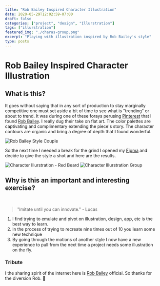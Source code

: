 ```yaml
---
title: "Rob Bailey Inspired Character Illustration"
date: 2020-05-29T12:02:59-07:00
draft: false
categories: ["project", "design", "Illurstration"]
tags: ["illurstration"]
featured_img: "./charas-group.png"
excerpt: "Playing with illustration inspired by Rob Bailey's style"
type: posts
---
```


# Rob Bailey Inspired Character Illustration

## What is this?

It goes without saying that in any sort of production to stay marginally competitive one must set aside a bit of time to see what is "trending" or about to trend. It was during one of these forays perusing [Pinterest](https://www.pinterest.com/) that I found [Rob Bailey](https://www.outlineartists.com/rob-bailey). I really dug their take on flat art. The color palettes are captivating and complimentary extending the piece's story. The character contours are organic and bring a degree of depth that I found wonderful.

![Rob Bailey Style Couple](/img/rob-bailey-post-imgs/rob-bailey-couple.jpg)

So the next time I needed a break for the grind I opened my [Figma](https://www.figma.com/) and decide to give the style a shot and here are the results.

![Character Illurstration - Red Beard](/img/rob-bailey-post-imgs/char-redbeard.png)
![Character Illurstration Group](/img/rob-bailey-post-imgs/charas-group.png)

## Why is this an important and interesting exercise?

<br/>

> "Imitate until you can innovate." - Lucas

1. I find trying to emulate and pivot on illustration, design, app, etc is the best way to learn.
2. In the process of trying to recreate nine times out of 10 you learn some new technique
3. By going through the motions of another style I now have a new experience to pull from the next time a project needs some illustration on the fly.

### Tribute

I the sharing spirit of the internet here is [Rob Bailey](https://www.outlineartists.com/rob-bailey) official. So thanks for the diversion Rob. 🍻

